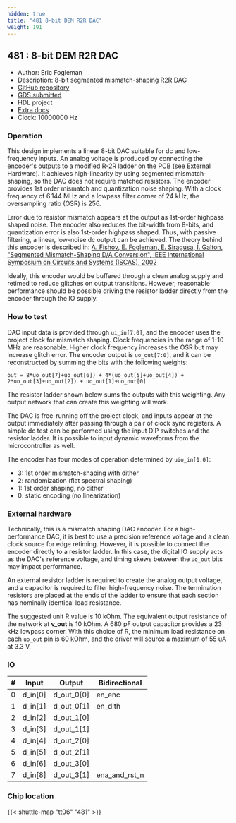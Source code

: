 ```yaml
---
hidden: true
title: "481 8-bit DEM R2R DAC"
weight: 191
---
```


## 481 : 8-bit DEM R2R DAC

* Author: Eric Fogleman
* Description: 8-bit segmented mismatch-shaping R2R DAC
* [GitHub repository](https://github.com/ejfogleman/ef_smsdac)
* [GDS submitted](https://github.com/ejfogleman/ef_smsdac/actions/runs/8745545111)
* HDL project
* [Extra docs](None)
* Clock: 10000000 Hz

<!---

This file is used to generate your project datasheet. Please fill in the information below and delete any unused
sections.

You can also include images in this folder and reference them in the markdown. Each image must be less than
512 kb in size, and the combined size of all images must be less than 1 MB.
-->


### Operation

This design implements a linear 8-bit DAC suitable for dc and low-frequency inputs.  An analog voltage is produced by connecting the encoder's outputs to a modified R-2R ladder on the PCB (see External Hardware).  It achieves high-linearity by using segmented mismatch-shaping, so the DAC does not require matched resistors.  The encoder provides 1st order mismatch and quantization noise shaping.  With a clock frequency of 6.144 MHz and a lowpass filter corner of 24 kHz, the oversampling ratio (OSR) is 256.

Error due to resistor mismatch appears at the output as 1st-order highpass shaped noise.  The encoder also reduces the bit-width from 8-bits, and quantization error is also 1st-order highpass shaped.  Thus, with passive filtering, a linear, low-noise dc output can be achieved.  The theory behind this encoder is described in: [A. Fishov, E. Fogleman, E. Siragusa, I. Galton, "Segmented Mismatch-Shaping D/A Conversion", IEEE International Symposium on Circuits and Systems (ISCAS), 2002](https://https://ieeexplore.ieee.org/document/1010547/)

Ideally, this encoder would be buffered through a clean analog supply and retimed to reduce glitches on output transitions.  However, reasonable performance should be possible driving the resistor ladder directly from the encoder through the IO supply.

### How to test

DAC input data is provided through `ui_in[7:0]`, and the encoder uses the project clock for mismatch shaping.  Clock frequencies in the range of 1-10 MHz are reasonable.  Higher clock frequency increases the OSR but may increase glitch error.  The encoder output is `uo_out[7:0]`, and it can be reconstructed by summing the bits with the following weights:

```
out = 8*uo_out[7]+uo_out[6]) + 4*(uo_out[5]+uo_out[4]) + 2*uo_out[3]+uo_out[2]) + uo_out[1]+uo_out[0]
```

The resistor ladder shown below sums the outputs with this weighting.  Any output network that can create this weighting will work.

The DAC is free-running off the project clock, and inputs appear at the output immediately after passing through a pair of clock sync registers.  A simple dc test can be performed using the input DIP switches and the resistor ladder.  It is possible to input dynamic waveforms from the microcontroller as well.

The encoder has four modes of operation determined by `uio_in[1:0]`:

* 3:  1st order mismatch-shaping with dither
* 2:  randomization (flat spectral shaping)
* 1:  1st order shaping, no dither
* 0:  static encoding (no linearization)

### External hardware

Technically, this is a mismatch shaping DAC encoder.  For a high-performance DAC, it is best to use a precision reference voltage and a clean clock source for edge retiming.  However, it is possible to connect the encoder directly to a resistor ladder.  In this case, the digital IO supply acts as the DAC's reference voltage, and timing skews between the `uo_out` bits may impact performance.

An external resistor ladder is required to create the analog output voltage, and a capacitor is required to filter high-frequency noise.  The termination resistors are placed at the ends of the ladder to ensure that each section has nominally identical load resistance.

The suggested unit R value is 10 kOhm.  The equivalent output resistance of the network at **v_out** is 10 kOhm.  A 680 pF output capacitor provides a 23 kHz lowpass corner.  With this choice of R, the minimum load resistance on each `uo_out` pin is 60 kOhm, and the driver will source a maximum of 55 uA at 3.3 V.


### IO

| # | Input          | Output         | Bidirectional   |
| - | -------------- | -------------- | --------------- |
| 0 | d_in[0] | d_out_0[0] | en_enc |
| 1 | d_in[1] | d_out_0[1] | en_dith |
| 2 | d_in[2] | d_out_1[0] |  |
| 3 | d_in[3] | d_out_1[1] |  |
| 4 | d_in[4] | d_out_2[0] |  |
| 5 | d_in[5] | d_out_2[1] |  |
| 6 | d_in[6] | d_out_3[0] |  |
| 7 | d_in[8] | d_out_3[1] | ena_and_rst_n |

### Chip location

{{< shuttle-map "tt06" "481" >}}

